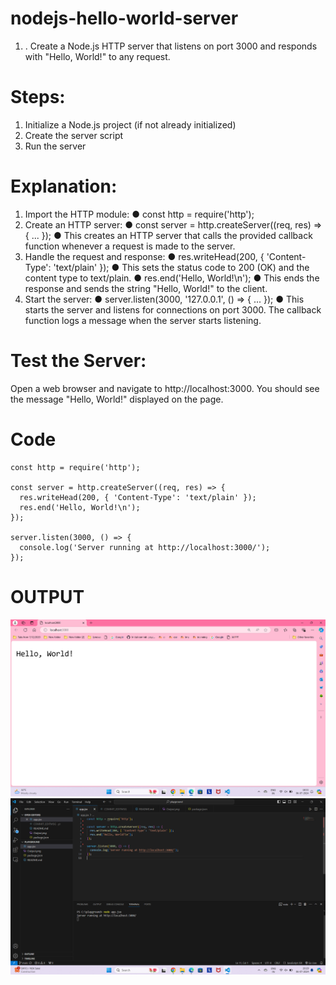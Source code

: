 # nodejs-hello-world-server


1. .  Create a Node.js HTTP server that listens on port 3000 and responds with "Hello, World!" to any request.

# Steps:
1.	Initialize a Node.js project (if not already initialized)
2.	Create the server script
3.	Run the server
# Explanation:
1.	Import the HTTP module:
●	const http = require('http');
2.	Create an HTTP server:
●	const server = http.createServer((req, res) => { ... });
●	This creates an HTTP server that calls the provided callback function whenever a request is made to the server.
3.	Handle the request and response:
●	res.writeHead(200, { 'Content-Type': 'text/plain' });
●	This sets the status code to 200 (OK) and the content type to text/plain.
●	res.end('Hello, World!\n');
●	This ends the response and sends the string "Hello, World!" to the client.
4.	Start the server:
●	server.listen(3000, '127.0.0.1', () => { ... });
●	This starts the server and listens for connections on port 3000. The callback function logs a message when the server starts listening.
# Test the Server:
Open a web browser and navigate to http://localhost:3000. You should see the message "Hello, World!" displayed on the page.
# Code
```
const http = require('http');

const server = http.createServer((req, res) => {
  res.writeHead(200, { 'Content-Type': 'text/plain' });
  res.end('Hello, World!\n');
});

server.listen(3000, () => {
  console.log('Server running at http://localhost:3000/');
});

```

# OUTPUT
![alt text](Output.png)
![alt text](VSC.png)